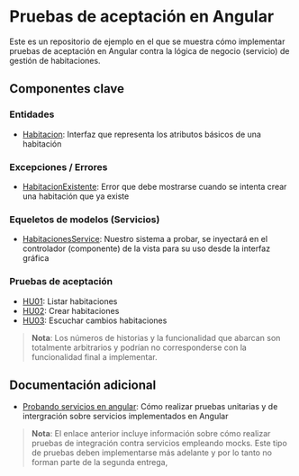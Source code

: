 # Pruebas de aceptación en Angular

Este es un repositorio de ejemplo en el que se muestra cómo implementar pruebas de aceptación en Angular contra la lógica de negocio (servicio) de gestión de habitaciones.

## Componentes clave

### Entidades
- [Habitacion](./src/app/habitaciones/habitacion.ts): Interfaz que representa los atributos básicos de una habitación

### Excepciones / Errores
- [HabitacionExistente](./src/app/habitaciones/errores/habitacion-existente.ts): Error que debe mostrarse cuando se intenta crear una habitación que ya existe

### Equeletos de modelos (Servicios)
- [HabitacionesService](./src/app/habitaciones/habitaciones.service.ts): Nuestro sistema a probar, se inyectará en el controlador (componente) de la vista para su uso desde la interfaz gráfica

### Pruebas de aceptación
- [HU01](./src/aceptacion/hu01.spec.ts): Listar habitaciones
- [HU02](./src/aceptacion/hu01.spec.ts): Crear habitaciones
- [HU03](./src/aceptacion/hu01.spec.ts): Escuchar cambios habitaciones

> **Nota**: Los números de historias y la funcionalidad que abarcan son totalmente arbitrarios y podrían no corresponderse con la funcionalidad final a implementar.

## Documentación adicional
- [Probando servicios en angular](https://angular.io/guide/testing-services): Cómo realizar pruebas unitarias y de intergración sobre servicios implementados en Angular

> **Nota**: El enlace anterior incluye información sobre cómo realizar pruebas de integración contra servicios empleando mocks. Este tipo de pruebas deben implementarse más adelante y por lo tanto no forman parte de la segunda entrega, 
